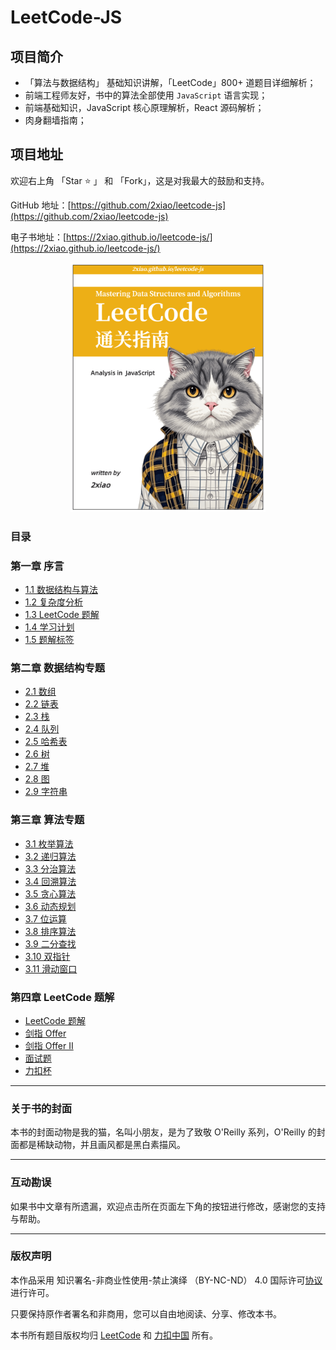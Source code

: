 # LeetCode-JS

## 项目简介

- 「算法与数据结构」 基础知识讲解，「LeetCode」800+ 道题目详细解析；
- 前端工程师友好，书中的算法全部使用 `JavaScript` 语言实现；
- 前端基础知识，JavaScript 核心原理解析，React 源码解析；
- 肉身翻墙指南；

## 项目地址

欢迎右上角 「Star ⭐️ 」 和 「Fork」，这是对我最大的鼓励和支持。

GitHub 地址：[https://github.com/2xiao/leetcode-js](https://github.com/2xiao/leetcode-js)

电子书地址：[https://2xiao.github.io/leetcode-js/](https://2xiao.github.io/leetcode-js/)

<p align="center">
  <img src="./assets/image/leetcode-js-logo.png" alt="logo" height="400"/>
</p>

### 目录

### 第一章 序言

- [1.1 数据结构与算法](https://2xiao.github.io/leetcode-js/outline/intro)
- [1.2 复杂度分析](https://2xiao.github.io/leetcode-js/outline/complexity)
- [1.3 LeetCode 题解](https://2xiao.github.io/leetcode-js/outline/solution_list)
- [1.4 学习计划](https://2xiao.github.io/leetcode-js/outline/plan/)
- [1.5 题解标签](https://2xiao.github.io/leetcode-js/outline/tag/)

### 第二章 数据结构专题

- [2.1 数组](https://2xiao.github.io/leetcode-js/ds/array)
- [2.2 链表](https://2xiao.github.io/leetcode-js/ds/linked_list)
- [2.3 栈](https://2xiao.github.io/leetcode-js/ds/stack)
- [2.4 队列](https://2xiao.github.io/leetcode-js/ds/queue)
- [2.5 哈希表](https://2xiao.github.io/leetcode-js/ds/hash_table)
- [2.6 树](https://2xiao.github.io/leetcode-js/ds/tree)
- [2.7 堆](https://2xiao.github.io/leetcode-js/ds/heap)
- [2.8 图](https://2xiao.github.io/leetcode-js/ds/graph)
- [2.9 字符串](https://2xiao.github.io/leetcode-js/ds/string)

### 第三章 算法专题

- [3.1 枚举算法](https://2xiao.github.io/leetcode-js/algorithm/enumeration)
- [3.2 递归算法](https://2xiao.github.io/leetcode-js/algorithm/recursion)
- [3.3 分治算法](https://2xiao.github.io/leetcode-js/algorithm/divide_conquer)
- [3.4 回溯算法](https://2xiao.github.io/leetcode-js/algorithm/backtracking)
- [3.5 贪心算法](https://2xiao.github.io/leetcode-js/algorithm/greed)
- [3.6 动态规划](https://2xiao.github.io/leetcode-js/algorithm/dynamic_programming)
- [3.7 位运算](https://2xiao.github.io/leetcode-js/algorithm/bit)
- [3.8 排序算法](https://2xiao.github.io/leetcode-js/algorithm/sort)
- [3.9 二分查找](https://2xiao.github.io/leetcode-js/algorithm/binary_search)
- [3.10 双指针](https://2xiao.github.io/leetcode-js/algorithm/two_pointer)
- [3.11 滑动窗口](https://2xiao.github.io/leetcode-js/algorithm/slide_window)

### 第四章 LeetCode 题解

- [LeetCode 题解](https://2xiao.github.io/leetcode-js/solution/0001-0099)
- [剑指 Offer](https://2xiao.github.io/leetcode-js/solution/Offer)
- [剑指 Offer II](https://2xiao.github.io/leetcode-js/solution/Offer-II)
- [面试题](https://2xiao.github.io/leetcode-js/solution/Interviews)
- [力扣杯](https://2xiao.github.io/leetcode-js/solution/LCP)

---

### 关于书的封面

本书的封面动物是我的猫，名叫小朋友，是为了致敬 O'Reilly 系列，O'Reilly 的封面都是稀缺动物，并且画风都是黑白素描风。

---

### 互动勘误

如果书中文章有所遗漏，欢迎点击所在页面左下角的按钮进行修改，感谢您的支持与帮助。

---

### 版权声明

本作品采用 知识署名-非商业性使用-禁止演绎 （BY-NC-ND） 4.0 国际许可[协议](https://creativecommons.org/licenses/by-nc-nd/4.0/legalcode.zh-Hans) 进行许可。

只要保持原作者署名和非商用，您可以自由地阅读、分享、修改本书。

本书所有题目版权均归 [LeetCode](https://leetcode.com/) 和 [力扣中国](https://leetcode-cn.com/) 所有。
